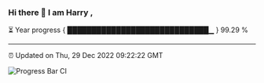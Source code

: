 ### Hi there 👋 I am Harry , 

⏳ Year progress { █████████████████████████████▁ } 99.29 %

---

⏰ Updated on Thu, 29 Dec 2022 09:22:22 GMT

![Progress Bar CI](https://github.com/duykhang68/duykhang68/workflows/Progress%20Bar%20CI/badge.svg)
